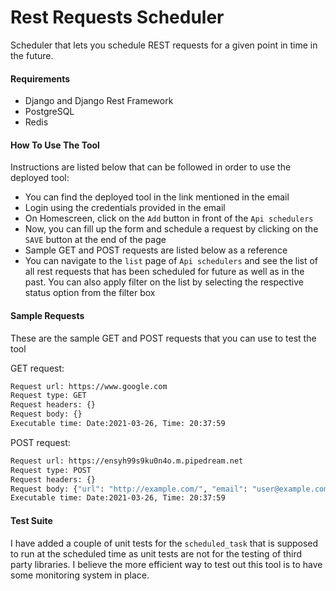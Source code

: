 # Rest Requests Scheduler

Scheduler that lets you schedule REST requests for a given point in time in the future.

#### Requirements

- Django and Django Rest Framework
- PostgreSQL
- Redis

#### How To Use The Tool
Instructions are listed below that can be followed in order to use the deployed tool:

- You can find the deployed tool in the link mentioned in the email
- Login using the credentials provided in the email
- On Homescreen, click on the `Add` button in front of the `Api schedulers`
- Now, you can fill up the form and schedule a request by clicking on the `SAVE` button at the end of the page
- Sample GET and POST requests are listed below as a reference
- You can navigate to the `list` page of `Api schedulers` and see the list of all rest requests that has been scheduled for future as well as in the past. You can also apply filter on the list by selecting the respective status option from the filter box

#### Sample Requests

These are the sample GET and POST requests that you can use to test the tool

GET request:

```sh
Request url: https://www.google.com
Request type: GET
Request headers: {}
Request body: {}
Executable time: Date:2021-03-26, Time: 20:37:59
```

POST request:

```sh
Request url: https://ensyh99s9ku0n4o.m.pipedream.net
Request type: POST
Request headers: {}
Request body: {"url": "http://example.com/", "email": "user@example.com", "mock_data": "true", "ip_address": "92.188.61.181", "user_agent": "Mozilla/5.0 (Macintosh; Intel Mac OS X 10_6_4) AppleWebKit/534.30 (KHTML, like Gecko) Chrome/12.0.742.100 Safari/534.30"}
Executable time: Date:2021-03-26, Time: 20:37:59
```

#### Test Suite

I have added a couple of unit tests for the `scheduled_task` that is supposed to run at the scheduled time as unit tests are not for the testing of third party libraries. I believe the more efficient way to test out this tool is to have some monitoring system in place.
